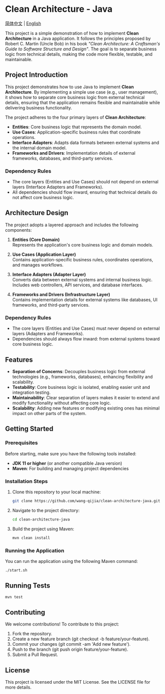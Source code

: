 # Clean Architecture - Java

[简体中文](README.zh-CN.md) | [English](README.md)

This project is a simple demonstration of how to implement **Clean Architecture** in a Java application. It follows the principles proposed by Robert C. Martin (Uncle Bob) in his book *"Clean Architecture: A Craftsman's Guide to Software Structure and Design"*. The goal is to separate business logic from technical details, making the code more flexible, testable, and maintainable.


## Project Introduction

This project demonstrates how to use Java to implement **Clean Architecture**. By implementing a simple use case (e.g., user management), it shows how to separate core business logic from external technical details, ensuring that the application remains flexible and maintainable while delivering business functionality.

The project adheres to the four primary layers of **Clean Architecture**:

- **Entities**: Core business logic that represents the domain model.
- **Use Cases**: Application-specific business rules that coordinate operations.
- **Interface Adapters**: Adapts data formats between external systems and the internal domain model.
- **Frameworks and Drivers**: Implementation details of external frameworks, databases, and third-party services.

### Dependency Rules

- The core layers (Entities and Use Cases) should not depend on external layers (Interface Adapters and Frameworks).
- All dependencies should flow inward, ensuring that technical details do not affect core business logic.

## Architecture Design

The project adopts a layered approach and includes the following components:

1. **Entities (Core Domain)**  
   Represents the application's core business logic and domain models.

2. **Use Cases (Application Layer)**  
   Contains application-specific business rules, coordinates operations, and manages workflows.

3. **Interface Adapters (Adapter Layer)**  
   Converts data between external systems and internal business logic. Includes web controllers, API services, and database interfaces.

4. **Frameworks and Drivers (Infrastructure Layer)**  
   Contains implementation details for external systems like databases, UI frameworks, and third-party services.

### Dependency Rules

- The core layers (Entities and Use Cases) must never depend on external layers (Adapters and Frameworks).
- Dependencies should always flow inward: from external systems toward core business logic.

## Features

- **Separation of Concerns**: Decouples business logic from external technologies (e.g., frameworks, databases), enhancing flexibility and scalability.
- **Testability**: Core business logic is isolated, enabling easier unit and integration testing.
- **Maintainability**: Clear separation of layers makes it easier to extend and modify functionality without affecting core logic.
- **Scalability**: Adding new features or modifying existing ones has minimal impact on other parts of the system.

## Getting Started

### Prerequisites

Before starting, make sure you have the following tools installed:

- **JDK 11 or higher** (or another compatible Java version)
- **Maven**: For building and managing project dependencies

### Installation Steps

1. Clone this repository to your local machine:

    ```bash
    git clone https://github.com/wang-qijia/clean-architecture-java.git
    ```

2. Navigate to the project directory:

    ```bash
    cd clean-architecture-java
    ```

3. Build the project using Maven:

    ```bash
    mvn clean install
    ```

### Running the Application

You can run the application using the following Maven command:

   ```bash
   ./start.sh
   ```


## Running Tests
   ```bash
   mvn test
   ```

## Contributing
We welcome contributions! To contribute to this project:

1. Fork the repository.
2. Create a new feature branch (git checkout -b feature/your-feature).
3. Commit your changes (git commit -am 'Add new feature').
4. Push to the branch (git push origin feature/your-feature).
5. Submit a Pull Request.

## License
This project is licensed under the MIT License. See the LICENSE file for more details.